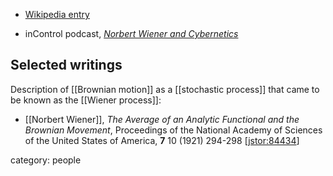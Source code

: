 
* [Wikipedia entry](https://en.wikipedia.org/wiki/Norbert_Wiener)

* inControl podcast, *[Norbert Wiener and Cybernetics](https://youtu.be/ggKVMvxBFGw)*


## Selected writings

Description of [[Brownian motion]] as a [[stochastic process]] that came to be known as the [[Wiener process]]:

* [[Norbert Wiener]], *The Average of an Analytic Functional and the Brownian Movement*, Proceedings of the National Academy of Sciences of the United States of America, **7** 10 (1921) 294-298 &lbrack;[jstor:84434](https://www.jstor.org/stable/84434)&rbrack;


category: people
